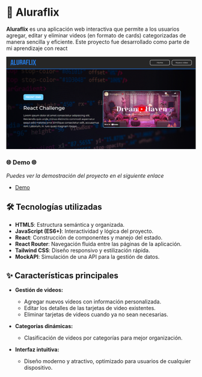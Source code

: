 # 🎥 Aluraflix

**Aluraflix** es una aplicación web interactiva que permite a los usuarios agregar, editar y eliminar videos (en formato de cards) categorizadas de manera sencilla y eficiente. Este proyecto fue desarrollado como parte de mi aprendizaje con react

<p style="text-align:center"><img src="./src/assets/aluraflix-miniatura.png" alt="Miniatura de aluraflix" /></p>

### 🌐 Demo 🌐

_Puedes ver la demostración del proyecto en el siguiente enlace_

-   [Demo](https://alura-flix-eta-pink.vercel.app/)

## 🛠️ **Tecnologías utilizadas**

-   **HTML5**: Estructura semántica y organizada.
-   **JavaScript (ES6+)**: Interactividad y lógica del proyecto.
-   **React**: Construcción de componentes y manejo del estado.
-   **React Router**: Navegación fluida entre las páginas de la aplicación.
-   **Tailwind CSS**: Diseño responsivo y estilización rápida.
-   **MockAPI**: Simulación de una API para la gestión de datos.

## ✨ **Características principales**

-   **Gestión de videos:**

    -   Agregar nuevos videos con información personalizada.
    -   Editar los detalles de las tarjetas de video existentes.
    -   Eliminar tarjetas de videos cuando ya no sean necesarias.

-   **Categorías dinámicas:**

    -   Clasificación de videos por categorías para mejor organización.

-   **Interfaz intuitiva:**
    -   Diseño moderno y atractivo, optimizado para usuarios de cualquier dispositivo.
